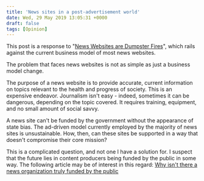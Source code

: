 ```yaml
---
title: 'News sites in a post-advertisement world'
date: Wed, 29 May 2019 13:05:31 +0000
draft: false
tags: [Opinion]
---
```

This post is a response to "[News Websites are Dumpster Fires](https://bradleytaunt.com/2019/05/29/news-websites-are-dumpster-fires/)", which rails against the current business model of most news websites.

The problem that faces news websites is not as simple as just a business model change.

The purpose of a news website is to provide accurate, current information on topics relevant to the health and progress of society. This is an expensive endeavor. Journalism isn't easy - indeed, sometimes it can be dangerous, depending on the topic covered. It requires training, equipment, and no small amount of social savvy.

A news site can't be funded by the government without the appearance of state bias. The ad-driven model currently employed by the majority of news sites is unsustainable. How, then, can these sites be supported in a way that doesn't compromise their core mission?

This is a complicated question, and not one I have a solution for. I suspect that the future lies in content producers being funded by the public in some way. The following article may be of interest in this regard: [Why isn't there a news organization truly funded by the public](https://www.quora.com/Why-isnt-there-a-news-organization-truly-funded-by-the-public)